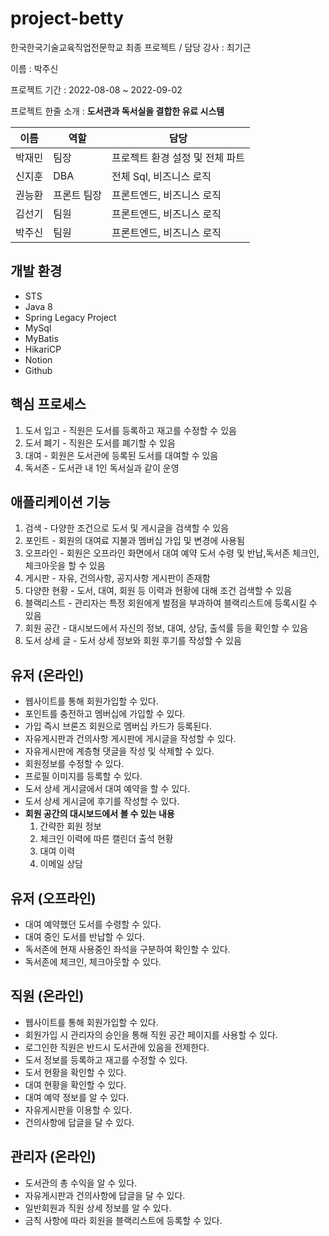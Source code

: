 # project-betty

한국한국기술교육직업전문학교 최종 프로젝트 / 담당 강사 : 최기근

이름 : 박주신

프로젝트 기간 : 2022-08-08 ~ 2022-09-02

프로젝트 한줄 소개 : **도서관과 독서실을 결합한 유료 시스템**

| 이름 | 역할 | 담당 |
| --- | --- | --- |
| 박재민 | 팀장 | 프로젝트 환경 설정 및 전체 파트 |
| 신지훈 | DBA | 전체 Sql, 비즈니스 로직 |
| 권능환 | 프론트 팀장 | 프론트엔드, 비즈니스 로직 |
| 김선기 | 팀원 | 프론트엔드, 비즈니스 로직 |
| 박주신 | 팀원 | 프론트엔드, 비즈니스 로직 |


## 개발 환경

- STS
- Java 8
- Spring Legacy Project
- MySql
- MyBatis
- HikariCP
- Notion
- Github



## 핵심 프로세스

1. 도서 입고 - 직원은 도서를 등록하고 재고를 수정할 수 있음
2. 도서 폐기 - 직원은 도서를 폐기할 수 있음
3. 대여 - 회원은 도서관에 등록된 도서를 대여할 수 있음
4. 독서존 - 도서관 내 1인 독서실과 같이 운영

## 애플리케이션 기능

1. 검색 - 다양한 조건으로 도서 및 게시글을 검색할 수 있음
2. 포인트 - 회원의 대여료 지불과 멤버십 가입 및 변경에 사용됨
3. 오프라인 - 회원은 오프라인 화면에서 대여 예약 도서 수령 및 반납,독서존 체크인, 체크아웃을 할 수 있음
4. 게시판 - 자유, 건의사항, 공지사항 게시판이 존재함
5. 다양한 현황 - 도서, 대여, 회원 등 이력과 현황에 대해 조건 검색할 수 있음
6. 블랙리스트 - 관리자는 특정 회원에게 벌점을 부과하여 블랙리스트에 등록시킬 수 있음
7. 회원 공간 - 대시보드에서 자신의 정보, 대여, 상담, 출석률 등을 확인할 수 있음
8. 도서 상세 글 - 도서 상세 정보와 회원 후기를 작성할 수 있음

## 유저 (온라인)

- 웹사이트를 통해 회원가입할 수 있다.
- 포인트를 충전하고 멤버십에 가입할 수 있다.
- 가입 즉시 브론즈 회원으로 멤버십 카드가 등록된다.
- 자유게시판과 건의사항 게시판에 게시글을 작성할 수 있다.
- 자유게시판에 계층형 댓글을 작성 및 삭제할 수 있다.
- 회원정보를 수정할 수 있다.
- 프로필 이미지를 등록할 수 있다.
- 도서 상세 게시글에서 대여 예약을 할 수 있다.
- 도서 상세 게시글에 후기를 작성할 수 있다.
- **회원 공간의 대시보드에서 볼 수 있는 내용**
    1. 간략한 회원 정보
    2. 체크인 이력에 따른 캘린더 출석 현황
    3. 대여 이력
    4. 이메일 상담

## 유저 (오프라인)

- 대여 예약했던 도서를 수령할 수 있다.
- 대여 중인 도서를 반납할 수 있다.
- 독서존에 현재 사용중인 좌석을 구분하여 확인할 수 있다.
- 독서존에 체크인, 체크아웃할 수 있다.

## 직원 (온라인)

- 웹사이트를 통해 회원가입할 수 있다.
- 회원가입 시 관리자의 승인을 통해 직원 공간 페이지를 사용할 수 있다.
- 로그인한 직원은 반드시 도서관에 있음을 전제한다.
- 도서 정보를 등록하고 재고를 수정할 수 있다.
- 도서 현황을 확인할 수 있다.
- 대여 현황을 확인할 수 있다.
- 대여 예약 정보를 알 수 있다.
- 자유게시판을 이용할 수 있다.
- 건의사항에 답글을 달 수 있다.

## 관리자 (온라인)

- 도서관의 총 수익을 알 수 있다.
- 자유게시판과 건의사항에 답글을 달 수 있다.
- 일반회원과 직원 상세 정보를 알 수 있다.
- 금칙 사항에 따라 회원을 블랙리스트에 등록할 수 있다.
